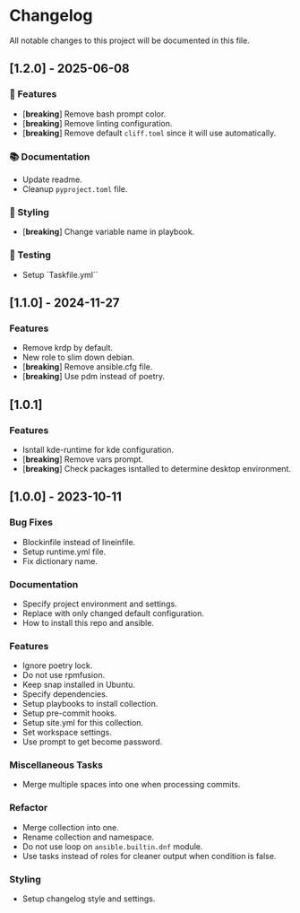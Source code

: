 # Changelog

All notable changes to this project will be documented in this file.

## [1.2.0] - 2025-06-08

### 🚀 Features

- [**breaking**] Remove bash prompt color.
- [**breaking**] Remove linting configuration.
- [**breaking**] Remove default `cliff.toml` since it will use automatically.

### 📚 Documentation

- Update readme.
- Cleanup `pyproject.toml` file.

### 🎨 Styling

- [**breaking**] Change variable name in playbook.

### 🧪 Testing

- Setup `Taskfile.yml``

## [1.1.0] - 2024-11-27

### Features

- Remove krdp by default.
- New role to slim down debian.
- [**breaking**] Remove ansible.cfg file.
- [**breaking**] Use pdm instead of poetry.

## [1.0.1]

### Features

- Isntall kde-runtime for kde configuration.
- [**breaking**] Remove vars prompt.
- [**breaking**] Check packages isntalled to determine desktop environment.

## [1.0.0] - 2023-10-11

### Bug Fixes

- Blockinfile instead of lineinfile.
- Setup runtime.yml file.
- Fix dictionary name.

### Documentation

- Specify project environment and settings.
- Replace with only changed default configuration.
- How to install this repo and ansible.

### Features

- Ignore poetry lock.
- Do not use rpmfusion.
- Keep snap installed in Ubuntu.
- Specify dependencies.
- Setup playbooks to install collection.
- Setup pre-commit hooks.
- Setup site.yml for this collection.
- Set workspace settings.
- Use prompt to get become password.

### Miscellaneous Tasks

- Merge multiple spaces into one when processing commits.

### Refactor

- Merge collection into one.
- Rename collection and namespace.
- Do not use loop on `ansible.builtin.dnf` module.
- Use tasks instead of roles for cleaner output when condition is false.

### Styling

- Setup changelog style and settings.

<!-- generated by git-cliff -->
